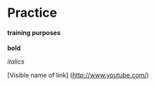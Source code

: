 # Practice
#### training purposes
**bold**

*italics*

[Visible name of link] (http://www.youtube.com/)
